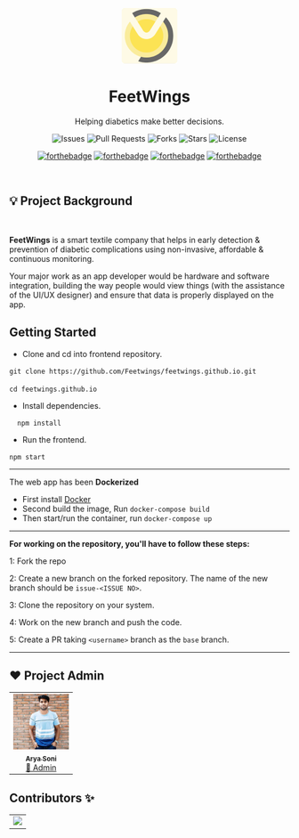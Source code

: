 <div align="center">

<p align="center"> <img src="./public/images/feetwings.png" alt="feetwings" width="100" /></p>

# FeetWings

Helping diabetics make better decisions.

![Issues](https://img.shields.io/github/issues/Feetwings/Frontend)
![Pull Requests](https://img.shields.io/github/issues-pr/Feetwings/Frontend)
![Forks](https://img.shields.io/github/forks/Feetwings/Frontend)
![Stars](https://img.shields.io/github/stars/Feetwings/Frontend)
![License](https://img.shields.io/github/license/Feetwings/Frontend)

[![forthebadge](https://forthebadge.com/images/badges/built-by-developers.svg)](https://forthebadge.com)
[![forthebadge](https://forthebadge.com/images/badges/made-with-javascript.svg)](https://forthebadge.com)
[![forthebadge](https://forthebadge.com/images/badges/uses-git.svg)](https://forthebadge.com)
[![forthebadge](https://forthebadge.com/images/badges/makes-people-smile.svg)](https://forthebadge.com)

</div>
<br>

## 💡 Project Background

<br>

**FeetWings** is a smart textile company that helps in early detection & prevention of diabetic complications using non-invasive, affordable & continuous monitoring.

Your major work as an app developer would be hardware and software integration, building the way people would view things (with the assistance of the UI/UX designer) and ensure that data is properly displayed on the app.

## Getting Started


- Clone and cd into frontend repository.

```shell
git clone https://github.com/Feetwings/feetwings.github.io.git

cd feetwings.github.io
```

- Install dependencies.

```shell
  npm install
```
- Run the frontend.

```shell
npm start
```

---

The web app has been **Dockerized**
- First install [Docker](https://www.docker.com/products/docker-desktop)
- Second build the image, Run `docker-compose build`
- Then start/run the container, run `docker-compose up`

---

**For working on the repository, you'll have to follow these steps:**

1: Fork the repo

2: Create a new branch on the forked repository. The name of the new branch should be `issue-<ISSUE NO>`.

3: Clone the repository on your system.

4: Work on the new branch and push the code.

5: Create a PR taking `<username>` branch as the `base` branch.

---

## ❤️ Project Admin

<table>
	<tr>
		<td align="center">
			<a href="https://github.com/aryasoni98">
				<img src="./public/images/aryasoni.jpg" width="100px" alt="" />
				<br /> <sub><b>Arya Soni</b></sub>
			</a>
			<br /> <a href="https://github.com/aryasoni98">
		👑 Admin
	    </a>
		</td>
	</tr>
</table>

## Contributors ✨

<table>
	 <tr>
		 <td>
		 <a href="https://github.com/Feetwings/Frontend/graphs/contributors">
		 <img src="https://contrib.rocks/image?repo=Feetwings/Frontend" />
		 </a>
		 </td>
  </tr>
</table>
